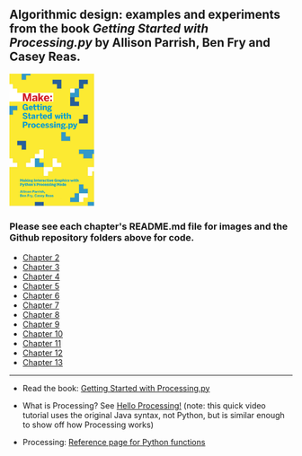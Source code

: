 ## Algorithmic design: examples and experiments from the book *Getting Started with Processing.py* by Allison Parrish, Ben Fry and Casey Reas.


<img src="https://github.com/dtolonen/Getting_started_with_Processing.py_book/blob/master/getting_started_with_processing.py.png" width="30%">


### Please see each chapter's README.md file for images and the Github repository folders above for code.

- [Chapter 2](https://github.com/dtolonen/Getting_started_with_Processing.py_book/blob/master/Chapter_2_Starting_to_Code/README_Chapter_2.md)
- [Chapter 3](https://github.com/dtolonen/Getting_started_with_Processing.py_book/blob/master/Chapter_3_Draw/README_Chapter_3.md)
- [Chapter 4](https://github.com/dtolonen/Getting_started_with_Processing.py_book/blob/master/Chapter_4_Variables/README_Chapter_4.md)
- [Chapter 5](https://github.com/dtolonen/Getting_started_with_Processing.py_book/blob/master/Chapter_5_Response/README_Chapter_5.md)
- [Chapter 6](https://github.com/dtolonen/Getting_started_with_Processing.py_book/blob/master/Chapter_6_Translate_Rotate_Scale/README_Chapter_6.md)
- [Chapter 7](https://github.com/dtolonen/Getting_started_with_Processing.py_book/blob/master/Chapter_7_Media/README_Chapter_7.md)
- [Chapter 8](https://github.com/dtolonen/Getting_started_with_Processing.py_book/blob/master/Chapter_8_Motion/README_Chapter_8.md)
- [Chapter 9](https://github.com/dtolonen/Getting_started_with_Processing.py_book/blob/master/Chapter_9_Functions/README_Chapter_9.md)
- [Chapter 10](https://github.com/dtolonen/Getting_started_with_Processing.py_book/blob/master/Chapter_10_Objects/README_Chapter_10.md)
- [Chapter 11](https://github.com/dtolonen/Getting_started_with_Processing.py_book/blob/master/Chapter_11_Lists/README_Chapter_11.md)
- [Chapter 12](https://github.com/dtolonen/Getting_started_with_Processing.py_book/blob/master/Chapter_12_Data_and_Dictionaries/README_Chapter_12.md)
- [Chapter 13](https://github.com/dtolonen/Getting_started_with_Processing.py_book/blob/master/Chapter_13_Extend/README_Chapter_13.md)


<hr/>

- Read the book: [Getting Started with Processing.py](https://www.makershed.com/products/getting-started-with-processing-py-pdf)

- What is Processing? See [Hello Processing!](https://hello.processing.org) (note: this quick video tutorial uses the original Java syntax, not Python, but is similar enough to show off how Processing works)

- Processing: [Reference page for Python functions](https://py.processing.org/reference/)


